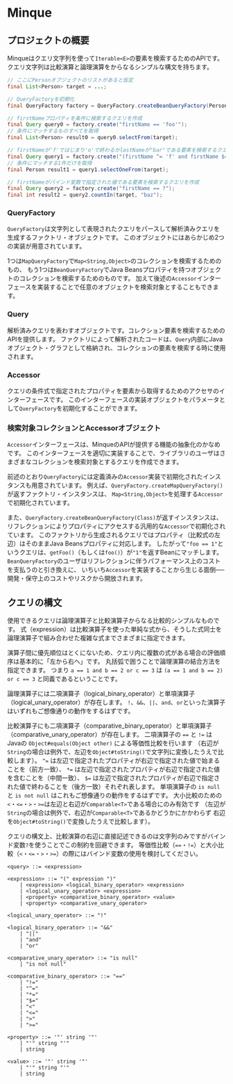 # Minque

## プロジェクトの概要

Minqueはクエリ文字列を使って`Iterable<E>`の要素を検索するためのAPIです。
クエリ文字列は比較演算と論理演算をからなるシンプルな構文を持ちます。

```java
// ここにPersonオブジェクトのリストがあると仮定
final List<Person> target = ...;

// QueryFactoryを初期化
final QueryFactory factory = QueryFactory.createBeanQueryFactory(Person.class);

// firstNameプロパティを条件に検索するクエリを作成
final Query query0 = factory.create("firstName == 'foo'");
// 条件にマッチするものすべてを取得
final List<Person> result0 = query0.selectFrom(target);

// firstNameが'f'ではじまり'o'で終わるかlastNameが"bar"である要素を検索するクエリを作成
final Query query1 = factory.create("(firstName ^= 'f' and firstName $= 'o') or lastName == 'bar'");
// 条件にマッチする1件だけを取得
final Person result1 = query1.selectOneFrom(target);

// firstNameがバインド変数で指定された値である要素を検索するクエリを作成
final Query query2 = factory.create("firstName == ?");
final int result2 = query2.countIn(target, "baz");
```

### QueryFactory

`QueryFactory`は文字列として表現されたクエリをパースして解析済みクエリを生成するファクトリ・オブジェクトです。
このオブジェクトにはあらかじめ2つの実装が用意されています。

1つは`MapQueryFactory`で`Map<String,Object>`のコレクションを検索するためのもの、
もう1つは`BeanQueryFactory`でJava Beansプロパティを持つオブジェクトのコレクションを検索するためのものです。
加えて後述の`Accessor`インターフェースを実装することで任意のオブジェクトを検索対象とすることもできます。

### Query

解析済みクエリを表わすオブジェクトです。コレクション要素を検索するためのAPIを提供します。
ファクトリによって解析されたコードは、`Query`内部にJavaオブジェクト・グラフとして格納され、コレクションの要素を検索する時に使用されます。

### Accessor

クエリの条件式で指定されたプロパティを要素から取得するためのアクセサのインターフェースです。
このインターフェースの実装オブジェクトをパラメータとして`QueryFactory`を初期化することができます。

### 検索対象コレクションとAccessorオブジェクト

`Accessor`インターフェースは、MinqueのAPIが提供する機能の抽象化のかなめです。
このインターフェースを適切に実装することで、ライブラリのユーザはさまざまなコレクションを検索対象とするクエリを作成できます。

前述のとおり`QueryFactory`には定義済みの`Accessor`実装で初期化されたインスタンスも用意されています。
例えば、`QueryFactory.createMapQueryFactory()`が返すファクトリ・インスタンスは、
`Map<String,Object>`を処理する`Accessor`で初期化されています。

また、`QueryFactory.createBeanQueryFactory(Class)`が返すインスタンスは、
リフレクションによりプロパティにアクセスする汎用的な`Accessor`で初期化されています。
このファクトリから生成されるクエリではプロパティ（比較式の左辺）はそのままJava Beansプロパティに対応します。
したがって`"foo == 1"`というクエリは、`getFoo()`（もしくは`foo()`）が`"1"`を返すBeanにマッチします。
`BeanQueryFactory`のユーザはリフレクションに伴うパフォーマンス上のコストを支払うのと引き換えに、
いちいち`Accessor`を実装することから生じる面倒──開発・保守上のコストやリスクから開放されます。

## クエリの構文

使用できるクエリは論理演算子と比較演算子からなる比較的シンプルなものです。
式（expression）は比較演算子を使った単純な式から、そうした式同士を論理演算子で組み合わせた複雑な式までさまざまに指定できます。

演算子間に優先順位はとくにないため、クエリ内に複数の式がある場合の評価順序は基本的に「左から右へ」です。
丸括弧で囲うことで論理演算の結合方法を指定できます。
つまり `a == 1 and b == 2 or c == 3` は `(a == 1 and b == 2) or c == 3` と同義であるということです。

論理演算子には二項演算子（logical_binary_operator）と単項演算子（logical_unary_operator）が存在します。
`!`、`&&`、`||`、`and`、`or`といった演算子はいずれもご想像通りの動作をするはずです。

比較演算子にも二項演算子（comparative_binary_operator）と単項演算子（comparative_unary_operator）が存在します。
二項演算子の `==` と `!=` はJavaの `Object#equals(Object other)` による等価性比較を行います
（右辺が`String`の場合は例外で、左辺を`Object#toString()`で文字列に変換したうえで比較します）。
`^=` は左辺で指定されたプロパティが右辺で指定された値で始まることを（前方一致）、
`*=` は左辺で指定されたプロパティが右辺で指定された値を含むことを（中間一致）、
`$=` は左辺で指定されたプロパティが右辺で指定された値で終わることを（後方一致）それぞれ表します。
単項演算子の `is null` と `is not null` はこれもご想像通りの動作をするはずです。
大小比較のための`<`・`<=`・`>`・`>=`は左辺と右辺が`Comparable<T>`である場合にのみ有効です
（左辺が`String`の場合は例外で、右辺が`Comparable<T>`であるかどうかにかかわらず
右辺を`Object#toString()`で変換したうえで比較します）。

クエリの構文上、比較演算の右辺に直接記述できるのは文字列のみですがバインド変数`?`を使うことでこの制約を回避できます。
等価性比較（`==`・`!=`）と大小比較（`<`・`<=`・`>`・`>=`）の際にはバインド変数の使用を検討してください。

```bnf
<query> ::= <expression>

<expression> ::= "(" expression ")" 
	| <expression> <logical_binary_operator> <expression>
	| <logical_unary_operator> <expression>
	| <property> <comparative_binary_operator> <value>
	| <property> <comparative_unary_operator>

<logical_unary_operator> ::= "!"

<logical_binary_operator> ::= "&&"
	| "||"
	| "and"
	| "or"

<comparative_unary_operator> ::= "is null"
	| "is not null"

<comparative_binary_operator> ::= "=="
	| "!="
	| "^="
	| "*="
	| "$="
	| "<"
	| "<="
	| ">"
	| ">="

<property> ::= '"' string '"'
	| "'" string "'"
	| string

<value> ::= '"' string '"'
	| "'" string "'"
	| string
```




